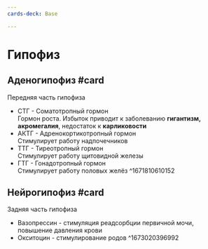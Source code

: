 ```yaml
---
cards-deck: Base

---
```


# Гипофиз

## Аденогипофиз #card 
Передняя часть гипофиза
- СТГ - Соматотропный гормон<br>Гормон роста. Избыток приводит к заболеванию **гигантизм, акромегалия**, недостаток к **карликовости**
- АКТГ - Адренокортикотропный гормон<br>Стимулирует работу надпочечников
- ТТГ - Тиреотропный гормон<br>Стимулирует работу щитовидной железы
- ГТГ - Гонадотропный гормон<br>Стимулирует работу половых желёз
^1671810610152

## Нейрогипофиз #card 
Задняя часть гипофиза 
- Вазопрессин - стимуляция реадсорбции первичной мочи, повышение давления крови
- Окситоцин - стимулирование родов 
^1673020396992

